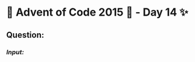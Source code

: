 # :christmas_tree: Advent of Code 2015 :christmas_tree: - Day 14 :sparkles:
## Question: 
>
>
>

### *Input:*

>
>
>